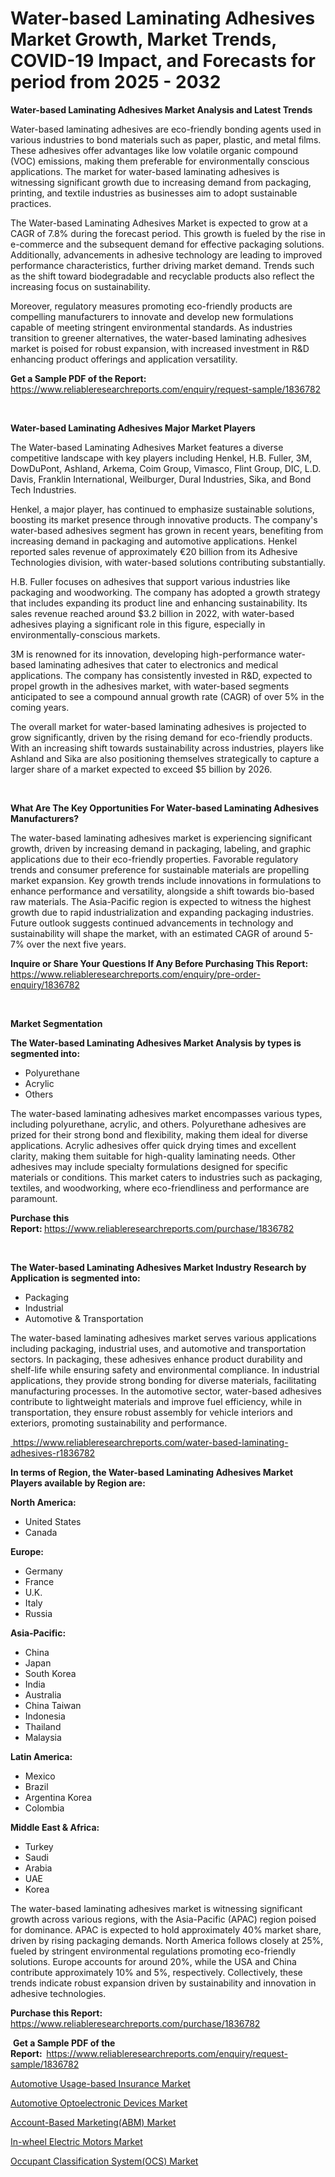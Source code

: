 <p><h1>Water-based Laminating Adhesives Market Growth, Market Trends, COVID-19 Impact, and Forecasts for period from 2025 - 2032</h1></p><p><strong>Water-based Laminating Adhesives Market Analysis and Latest Trends</strong></p>
<p><p>Water-based laminating adhesives are eco-friendly bonding agents used in various industries to bond materials such as paper, plastic, and metal films. These adhesives offer advantages like low volatile organic compound (VOC) emissions, making them preferable for environmentally conscious applications. The market for water-based laminating adhesives is witnessing significant growth due to increasing demand from packaging, printing, and textile industries as businesses aim to adopt sustainable practices.</p><p>The Water-based Laminating Adhesives Market is expected to grow at a CAGR of 7.8% during the forecast period. This growth is fueled by the rise in e-commerce and the subsequent demand for effective packaging solutions. Additionally, advancements in adhesive technology are leading to improved performance characteristics, further driving market demand. Trends such as the shift toward biodegradable and recyclable products also reflect the increasing focus on sustainability. </p><p>Moreover, regulatory measures promoting eco-friendly products are compelling manufacturers to innovate and develop new formulations capable of meeting stringent environmental standards. As industries transition to greener alternatives, the water-based laminating adhesives market is poised for robust expansion, with increased investment in R&D enhancing product offerings and application versatility.</p></p>
<p><strong>Get a Sample PDF of the Report:&nbsp;</strong> <a href="https://www.reliableresearchreports.com/enquiry/request-sample/1836782?utm_campaign=16&utm_medium=2&utm_source=Github&utm_content=ia&utm_term=26032025&utm_id=water-based-laminating-adhesives">https://www.reliableresearchreports.com/enquiry/request-sample/1836782</a></p>
<p>&nbsp;</p>
<p><strong>Water-based Laminating Adhesives Major Market Players</strong></p>
<p><p>The Water-based Laminating Adhesives Market features a diverse competitive landscape with key players including Henkel, H.B. Fuller, 3M, DowDuPont, Ashland, Arkema, Coim Group, Vimasco, Flint Group, DIC, L.D. Davis, Franklin International, Weilburger, Dural Industries, Sika, and Bond Tech Industries.</p><p>Henkel, a major player, has continued to emphasize sustainable solutions, boosting its market presence through innovative products. The company's water-based adhesives segment has grown in recent years, benefiting from increasing demand in packaging and automotive applications. Henkel reported sales revenue of approximately €20 billion from its Adhesive Technologies division, with water-based solutions contributing substantially.</p><p>H.B. Fuller focuses on adhesives that support various industries like packaging and woodworking. The company has adopted a growth strategy that includes expanding its product line and enhancing sustainability. Its sales revenue reached around $3.2 billion in 2022, with water-based adhesives playing a significant role in this figure, especially in environmentally-conscious markets.</p><p>3M is renowned for its innovation, developing high-performance water-based laminating adhesives that cater to electronics and medical applications. The company has consistently invested in R&D, expected to propel growth in the adhesives market, with water-based segments anticipated to see a compound annual growth rate (CAGR) of over 5% in the coming years.</p><p>The overall market for water-based laminating adhesives is projected to grow significantly, driven by the rising demand for eco-friendly products. With an increasing shift towards sustainability across industries, players like Ashland and Sika are also positioning themselves strategically to capture a larger share of a market expected to exceed $5 billion by 2026.</p></p>
<p>&nbsp;</p>
<p><strong>What Are The Key Opportunities For Water-based Laminating Adhesives Manufacturers?</strong></p>
<p><p>The water-based laminating adhesives market is experiencing significant growth, driven by increasing demand in packaging, labeling, and graphic applications due to their eco-friendly properties. Favorable regulatory trends and consumer preference for sustainable materials are propelling market expansion. Key growth trends include innovations in formulations to enhance performance and versatility, alongside a shift towards bio-based raw materials. The Asia-Pacific region is expected to witness the highest growth due to rapid industrialization and expanding packaging industries. Future outlook suggests continued advancements in technology and sustainability will shape the market, with an estimated CAGR of around 5-7% over the next five years.</p></p>
<p><strong>Inquire or Share Your Questions If Any Before Purchasing This Report:</strong> <a href="https://www.reliableresearchreports.com/enquiry/pre-order-enquiry/1836782?utm_campaign=16&utm_medium=2&utm_source=Github&utm_content=ia&utm_term=26032025&utm_id=water-based-laminating-adhesives">https://www.reliableresearchreports.com/enquiry/pre-order-enquiry/1836782</a></p>
<p>&nbsp;</p>
<p><strong>Market Segmentation</strong></p>
<p><strong>The Water-based Laminating Adhesives Market Analysis by types is segmented into:</strong></p>
<p><ul><li>Polyurethane</li><li>Acrylic</li><li>Others</li></ul></p>
<p><p>The water-based laminating adhesives market encompasses various types, including polyurethane, acrylic, and others. Polyurethane adhesives are prized for their strong bond and flexibility, making them ideal for diverse applications. Acrylic adhesives offer quick drying times and excellent clarity, making them suitable for high-quality laminating needs. Other adhesives may include specialty formulations designed for specific materials or conditions. This market caters to industries such as packaging, textiles, and woodworking, where eco-friendliness and performance are paramount.</p></p>
<p><strong>Purchase this Report:&nbsp;</strong><a href="https://www.reliableresearchreports.com/purchase/1836782?utm_campaign=16&utm_medium=2&utm_source=Github&utm_content=ia&utm_term=26032025&utm_id=water-based-laminating-adhesives">https://www.reliableresearchreports.com/purchase/1836782</a></p>
<p>&nbsp;</p>
<p><strong>The Water-based Laminating Adhesives Market Industry Research by Application is segmented into:</strong></p>
<p><ul><li>Packaging</li><li>Industrial</li><li>Automotive & Transportation</li></ul></p>
<p><p>The water-based laminating adhesives market serves various applications including packaging, industrial uses, and automotive and transportation sectors. In packaging, these adhesives enhance product durability and shelf-life while ensuring safety and environmental compliance. In industrial applications, they provide strong bonding for diverse materials, facilitating manufacturing processes. In the automotive sector, water-based adhesives contribute to lightweight materials and improve fuel efficiency, while in transportation, they ensure robust assembly for vehicle interiors and exteriors, promoting sustainability and performance.</p></p>
<p><a href="https://www.reliableresearchreports.com/water-based-laminating-adhesives-r1836782?utm_campaign=16&utm_medium=2&utm_source=Github&utm_content=ia&utm_term=26032025&utm_id=water-based-laminating-adhesives">&nbsp;https://www.reliableresearchreports.com/water-based-laminating-adhesives-r1836782</a></p>
<p><strong>In terms of Region, the Water-based Laminating Adhesives Market Players available by Region are:</strong></p>
<p>
    <p> <strong> North America: </strong>
        <ul>
            <li>United States</li>
            <li>Canada</li>
        </ul>
        </p> 
    <p> <strong> Europe: </strong>
        <ul>
            <li>Germany</li>
            <li>France</li>
            <li>U.K.</li>
            <li>Italy</li>
            <li>Russia</li>
        </ul>
        </p> 
    <p> <strong> Asia-Pacific: </strong>
        <ul>
            <li>China</li>
            <li>Japan</li>
            <li>South Korea</li>
            <li>India</li>
            <li>Australia</li>
            <li>China Taiwan</li>
            <li>Indonesia</li>
            <li>Thailand</li>
            <li>Malaysia</li>
        </ul>
        </p> 
    <p> <strong> Latin America: </strong>
        <ul>
            <li>Mexico</li>
            <li>Brazil</li>
            <li>Argentina Korea</li>
            <li>Colombia</li>
        </ul>
        </p> 
    <p> <strong> Middle East & Africa: </strong>
        <ul>
            <li>Turkey</li>
            <li>Saudi</li>
            <li>Arabia</li>
            <li>UAE</li>
            <li>Korea</li>
        </ul>
    </p>
    </p>
<p><p>The water-based laminating adhesives market is witnessing significant growth across various regions, with the Asia-Pacific (APAC) region poised for dominance. APAC is expected to hold approximately 40% market share, driven by rising packaging demands. North America follows closely at 25%, fueled by stringent environmental regulations promoting eco-friendly solutions. Europe accounts for around 20%, while the USA and China contribute approximately 10% and 5%, respectively. Collectively, these trends indicate robust expansion driven by sustainability and innovation in adhesive technologies.</p></p>
<p><strong>Purchase this Report: </strong><a href="https://www.reliableresearchreports.com/purchase/1836782?utm_campaign=16&utm_medium=2&utm_source=Github&utm_content=ia&utm_term=26032025&utm_id=water-based-laminating-adhesives">https://www.reliableresearchreports.com/purchase/1836782</a></p>
<p>&nbsp;<strong>Get a Sample PDF of the Report:&nbsp;&nbsp;</strong><a href="https://www.reliableresearchreports.com/enquiry/request-sample/1836782?utm_campaign=16&utm_medium=2&utm_source=Github&utm_content=ia&utm_term=26032025&utm_id=water-based-laminating-adhesives">https://www.reliableresearchreports.com/enquiry/request-sample/1836782</a></p>
<p><strong></strong></p>
<p><p><a href="https://github.com/duerknikko44/Market-Research-Report-List-1/blob/main/automotive-usage-based-insurance-market.md?utm_campaign=16&utm_medium=2&utm_source=Github&utm_content=ia&utm_term=26032025&utm_id=water-based-laminating-adhesives">Automotive Usage-based Insurance Market</a></p><p><a href="https://github.com/Chiragrp22/Market-Research-Report-List-7/blob/main/automotive-optoelectronic-devices-market.md?utm_campaign=16&utm_medium=2&utm_source=Github&utm_content=ia&utm_term=26032025&utm_id=water-based-laminating-adhesives">Automotive Optoelectronic Devices Market</a></p><p><a href="https://github.com/MarciaRunte/Market-Research-Report-List-2/blob/main/account-based-marketingabm-market.md?utm_campaign=16&utm_medium=2&utm_source=Github&utm_content=ia&utm_term=26032025&utm_id=water-based-laminating-adhesives">Account-Based Marketing(ABM) Market</a></p><p><a href="https://github.com/darouthiamnl/Market-Research-Report-List-1/blob/main/in-wheel-electric-motors-market.md?utm_campaign=16&utm_medium=2&utm_source=Github&utm_content=ia&utm_term=26032025&utm_id=water-based-laminating-adhesives">In-wheel Electric Motors Market</a></p><p><a href="https://github.com/kreilkoffas4/Market-Research-Report-List-1/blob/main/occupant-classification-systemocs-market.md?utm_campaign=16&utm_medium=2&utm_source=Github&utm_content=ia&utm_term=26032025&utm_id=water-based-laminating-adhesives">Occupant Classification System(OCS) Market</a></p></p>
